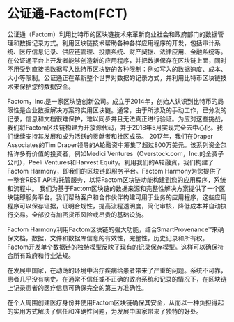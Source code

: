 # 

# 公证通-Factom(FCT)

公证通（Factom）利用比特币的区块链技术来革新商业社会和政府部门的数据管理和数据记录方式。利用区块链技术帮助各种各样应用程序的开发，包括审计系统、医疗信息记录、供应链管理、投票系统、财产契据、法律应用、金融系统等。在公证通平台上开发者能够创造新的应用程序，并把数据保存在区块链上面，同时不用受到直接把数据写入比特币区块链的各种限制：例如写入的数据速度、成本、大小等限制。公证通正在革新整个世界对数据的记录方式，并利用比特币区块链技术来保护您的数据安全。

Factom，Inc.是一家区块链创新公司。成立于2014年，创始人认识到比特币的局限性是企业数据解决方案的实用区块链。通常，由于所涉及的手动工作，已分发的记录，信息和文档很难保护，难以同步并且无法真正进行验证。为应对这些挑战，我们将Factom区块链构建为开放源代码，并于2018年5月实现完全去中心化。我们继续支持其发展和成为活跃的贡献者和社区成员。
2017年，我们在Draper Associates的Tim Draper领导的A轮融资中筹集了超过800万美元。该系列资金包括许多有价值的投资者，例如Medici Ventures（Overstock.com，Inc.的全资子公司），Peeli Ventures和Harvest Equity。利用我们的A轮融资，我们构建了Factom Harmony，即我们的区块链即服务平台。Factom Harmony为您提供了一整套REST API和托管服务，以将Factom区块链功能构建到您的应用程序，系统和流程中。
我们为基于Factom区块链的数据来源和完整性解决方案提供了一个区块链即服务平台。我们帮助客户和合作伙伴构建可用于业务的应用程序，这些应用程序可以保存证据，证明合规性，提高流程透明度，简化审核，降低成本并自动执行交易。全部没有加密货币风险或昂贵的基础设施。

Factom Harmony利用Factom区块链的强大功能，结合SmartProvenance™来确保文档，数据，文件和数据库信息的有效性，完整性，历史记录和所有权。Factom开发单个数据链的独特模型反映了现有的记录保存模型。这样可以确保符合所有政府和行业法规。

在发展中国家，在动荡的环境中治疗疾病给患者带来了严重的问题。系统不可靠，患者几乎没有病史。在通常不信任或不正确的政府系统和记录的情况下，在区块链上记录患者的医疗信息可确保完全的第三方准确性。

在个人周围创建医疗身份并使用Factom区块链确保其安全，从而以一种负担得起的实用方式解决了信任和准确性问题，为发展中国家带来了独特的好处。

